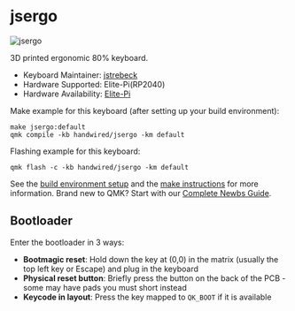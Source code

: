 # jsergo

![jsergo](https://i.imgur.com/8TaS3Ll.jpg)

3D printed ergonomic 80% keyboard.

* Keyboard Maintainer: [jstrebeck](https://github.com/jstrebeck)
* Hardware Supported: Elite-Pi(RP2040)
* Hardware Availability: [Elite-Pi](https://keeb.io/products/elite-pi-usb-c-pro-micro-replacement-rp2040)

Make example for this keyboard (after setting up your build environment):

    make jsergo:default
    qmk compile -kb handwired/jsergo -km default 

Flashing example for this keyboard:

    qmk flash -c -kb handwired/jsergo -km default

See the [build environment setup](https://docs.qmk.fm/#/getting_started_build_tools) and the [make instructions](https://docs.qmk.fm/#/getting_started_make_guide) for more information. Brand new to QMK? Start with our [Complete Newbs Guide](https://docs.qmk.fm/#/newbs).

## Bootloader

Enter the bootloader in 3 ways:

* **Bootmagic reset**: Hold down the key at (0,0) in the matrix (usually the top left key or Escape) and plug in the keyboard
* **Physical reset button**: Briefly press the button on the back of the PCB - some may have pads you must short instead
* **Keycode in layout**: Press the key mapped to `QK_BOOT` if it is available

